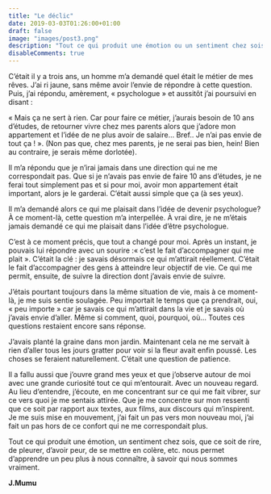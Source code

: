 ```yaml
---
title: "Le déclic"
date: 2019-03-03T01:26:00+01:00
draft: false
image: "images/post3.png"
description: "Tout ce qui produit une émotion ou un sentiment chez sois, que ce soit de rire, de pleurer, d’avoir peur, de se mettre en colère,..., nous permet d’apprendre un peu plus, sur qui nous sommes vraiment, sur ce que nous aimons ou pas et sur ce qui nous fait vibrer dans la vie."
disableComments: true
---
```


C’était il y a trois ans, un homme m’a demandé quel était le métier de mes rêves. J’ai ri jaune, sans même avoir l’envie de répondre à cette question. Puis, j’ai répondu, amèrement, 
« psychologue » et aussitôt j’ai poursuivi en disant :

« Mais ça ne sert à rien. Car pour faire ce métier, j’aurais besoin de 10 ans d’études, de retourner vivre chez mes parents alors que j’adore mon appartement et l’idée de ne plus avoir de salaire… Bref.. Je n’ai pas envie de tout ça ! ». 
(Non pas que, chez mes parents, je ne serai pas bien, hein!  Bien au contraire, je serais même dorlotée).


Il m’a répondu que je n’irai jamais dans une direction qui ne me correspondait pas. Que si je n’avais pas envie de faire 10 ans d’études, je ne ferai tout simplement pas et si pour moi, avoir mon appartement était important, alors je le garderai. C’était aussi simple que ça (à ses yeux).

Il m’a demandé alors ce qui me plaisait dans l’idée de devenir psychologue? À ce moment-là, cette question m’a interpellée. À vrai dire, je ne m’étais jamais demandé ce qui me plaisait dans l’idée d’être psychologue.


C’est à ce moment précis, que tout a changé pour moi.
Après un instant, je pouvais lui répondre avec un sourire :« c’est le fait d’accompagner qui me plait ». 
C’était la clé : je savais désormais ce qui m’attirait réellement. C’était le fait d’accompagner des gens à atteindre leur objectif de vie. Ce qui me permit, ensuite, de suivre la direction dont j’avais envie de suivre. 

J’étais pourtant toujours dans la même situation de vie, mais à ce moment-là, je me suis sentie soulagée. Peu importait le temps que ça prendrait, oui, « peu importe » car je savais ce qui m’attirait dans la vie et je savais où j’avais envie d’aller. Même si comment, quoi, pourquoi, où… Toutes ces questions restaient encore sans réponse.


J’avais planté la graine dans mon jardin. Maintenant cela ne me servait à rien d’aller tous les jours gratter pour voir si la fleur avait enfin poussé. Les choses se feraient naturellement. C’était une question de patience. 

Il a fallu aussi que j’ouvre grand mes yeux et que j’observe autour de moi avec une grande curiosité tout ce qui m’entourait. Avec un nouveau regard.
Au lieu d’entendre, j’écoute, en me concentrant sur ce qui me fait vibrer, sur ce vers quoi je me sentais attirée. 
Que je me concentre sur mon ressenti que ce soit par rapport aux textes, aux films, aux discours qui m’inspirent. 
Je me suis mise en mouvement, j’ai fait un pas vers mon nouveau moi, j’ai fait un pas hors de ce confort qui ne me correspondait plus. 


Tout ce qui produit une émotion, un sentiment chez sois, que ce soit de rire, de pleurer, d’avoir peur, de se mettre en colère, etc. nous permet d’apprendre un peu plus à nous connaître, à savoir qui nous sommes vraiment. 

**J.Mumu**
